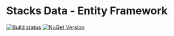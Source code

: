 # Stacks Data - Entity Framework
[![Build status](https://ci.appveyor.com/api/projects/status/sbnsc91s2y59gb3j/branch/master?svg=true)](https://ci.appveyor.com/project/slalom-saa/stacks-data-entityframework/branch/master)    [![NuGet Version](http://img.shields.io/nuget/v/Slalom.Stacks.EntityFramework.svg?style=flat)](https://www.nuget.org/packages/Slalom.Stacks.EntityFramework/)
